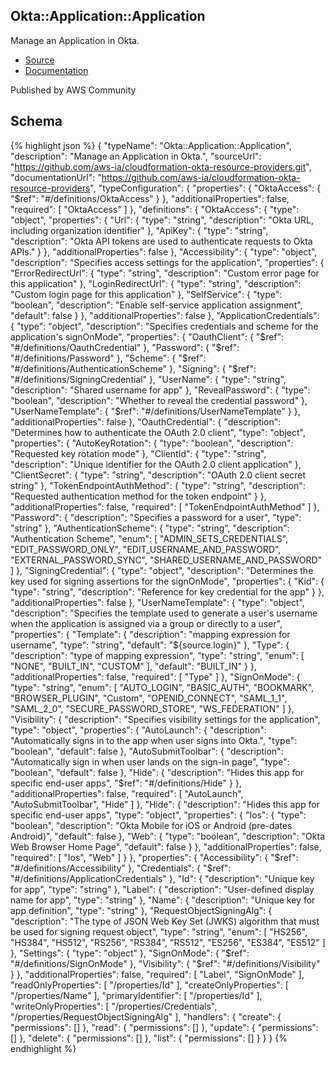 
## Okta::Application::Application

Manage an Application in Okta.

- [Source](https:&#x2F;&#x2F;github.com&#x2F;aws-ia&#x2F;cloudformation-okta-resource-providers.git) 
- [Documentation]()

Published by AWS Community

## Schema
{% highlight json %}
{
    "typeName": "Okta::Application::Application",
    "description": "Manage an Application in Okta.",
    "sourceUrl": "https://github.com/aws-ia/cloudformation-okta-resource-providers.git",
    "documentationUrl": "https://github.com/aws-ia/cloudformation-okta-resource-providers",
    "typeConfiguration": {
        "properties": {
            "OktaAccess": {
                "$ref": "#/definitions/OktaAccess"
            }
        },
        "additionalProperties": false,
        "required": [
            "OktaAccess"
        ]
    },
    "definitions": {
        "OktaAccess": {
            "type": "object",
            "properties": {
                "Url": {
                    "type": "string",
                    "description": "Okta URL, including organization identifier"
                },
                "ApiKey": {
                    "type": "string",
                    "description": "Okta API tokens are used to authenticate requests to Okta APIs."
                }
            },
            "additionalProperties": false
        },
        "Accessibility": {
            "type": "object",
            "description": "Specifies access settings for the application",
            "properties": {
                "ErrorRedirectUrl": {
                    "type": "string",
                    "description": "Custom error page for this application"
                },
                "LoginRedirectUrl": {
                    "type": "string",
                    "description": "Custom login page for this application"
                },
                "SelfService": {
                    "type": "boolean",
                    "description": "Enable self-service application assignment",
                    "default": false
                }
            },
            "additionalProperties": false
        },
        "ApplicationCredentials": {
            "type": "object",
            "description": "Specifies credentials and scheme for the application's signOnMode",
            "properties": {
                "OauthClient": {
                    "$ref": "#/definitions/OauthCredential"
                },
                "Password": {
                    "$ref": "#/definitions/Password"
                },
                "Scheme": {
                    "$ref": "#/definitions/AuthenticationScheme"
                },
                "Signing": {
                    "$ref": "#/definitions/SigningCredential"
                },
                "UserName": {
                    "type": "string",
                    "description": "Shared username for app"
                },
                "RevealPassword": {
                    "type": "boolean",
                    "description": "Whether to reveal the credential password"
                },
                "UserNameTemplate": {
                    "$ref": "#/definitions/UserNameTemplate"
                }
            },
            "additionalProperties": false
        },
        "OauthCredential": {
            "description": "Determines how to authenticate the OAuth 2.0 client",
            "type": "object",
            "properties": {
                "AutoKeyRotation": {
                    "type": "boolean",
                    "description": "Requested key rotation mode"
                },
                "ClientId": {
                    "type": "string",
                    "description": "Unique identifier for the OAuth 2.0 client application"
                },
                "ClientSecret": {
                    "type": "string",
                    "description": "OAuth 2.0 client secret string"
                },
                "TokenEndpointAuthMethod": {
                    "type": "string",
                    "description": "Requested authentication method for the token endpoint"
                }
            },
            "additionalProperties": false,
            "required": [
                "TokenEndpointAuthMethod"
            ]
        },
        "Password": {
            "description": "Specifies a password for a user",
            "type": "string"
        },
        "AuthenticationScheme": {
            "type": "string",
            "description": "Authentication Scheme",
            "enum": [
                "ADMIN_SETS_CREDENTIALS",
                "EDIT_PASSWORD_ONLY",
                "EDIT_USERNAME_AND_PASSWORD",
                "EXTERNAL_PASSWORD_SYNC",
                "SHARED_USERNAME_AND_PASSWORD"
            ]
        },
        "SigningCredential": {
            "type": "object",
            "description": "Determines the key used for signing assertions for the signOnMode",
            "properties": {
                "Kid": {
                    "type": "string",
                    "description": "Reference for key credential for the app"
                }
            },
            "additionalProperties": false
        },
        "UserNameTemplate": {
            "type": "object",
            "description": "Specifies the template used to generate a user's username when the application is assigned via a group or directly to a user",
            "properties": {
                "Template": {
                    "description": "mapping expression for username",
                    "type": "string",
                    "default": "${source.login}"
                },
                "Type": {
                    "description": "type of mapping expression",
                    "type": "string",
                    "enum": [
                        "NONE",
                        "BUILT_IN",
                        "CUSTOM"
                    ],
                    "default": "BUILT_IN"
                }
            },
            "additionalProperties": false,
            "required": [
                "Type"
            ]
        },
        "SignOnMode": {
            "type": "string",
            "enum": [
                "AUTO_LOGIN",
                "BASIC_AUTH",
                "BOOKMARK",
                "BROWSER_PLUGIN",
                "Custom",
                "OPENID_CONNECT",
                "SAML_1_1",
                "SAML_2_0",
                "SECURE_PASSWORD_STORE",
                "WS_FEDERATION"
            ]
        },
        "Visibility": {
            "description": "Specifies visibility settings for the application",
            "type": "object",
            "properties": {
                "AutoLaunch": {
                    "description": "Automatically signs in to the app when user signs into Okta.",
                    "type": "boolean",
                    "default": false
                },
                "AutoSubmitToolbar": {
                    "description": "Automatically sign in when user lands on the sign-in page",
                    "type": "boolean",
                    "default": false
                },
                "Hide": {
                    "description": "Hides this app for specific end-user apps",
                    "$ref": "#/definitions/Hide"
                }
            },
            "additionalProperties": false,
            "required": [
                "AutoLaunch",
                "AutoSubmitToolbar",
                "Hide"
            ]
        },
        "Hide": {
            "description": "Hides this app for specific end-user apps",
            "type": "object",
            "properties": {
                "Ios": {
                    "type": "boolean",
                    "description": "Okta Mobile for iOS or Android (pre-dates Android)",
                    "default": false
                },
                "Web": {
                    "type": "boolean",
                    "description": "Okta Web Browser Home Page",
                    "default": false
                }
            },
            "additionalProperties": false,
            "required": [
                "Ios",
                "Web"
            ]
        }
    },
    "properties": {
        "Accessibility": {
            "$ref": "#/definitions/Accessibility"
        },
        "Credentials": {
            "$ref": "#/definitions/ApplicationCredentials"
        },
        "Id": {
            "description": "Unique key for app",
            "type": "string"
        },
        "Label": {
            "description": "User-defined display name for app",
            "type": "string"
        },
        "Name": {
            "description": "Unique key for app definition",
            "type": "string"
        },
        "RequestObjectSigningAlg": {
            "description": "The type of JSON Web Key Set (JWKS) algorithm that must be used for signing request object",
            "type": "string",
            "enum": [
                "HS256",
                "HS384",
                "HS512",
                "RS256",
                "RS384",
                "RS512",
                "ES256",
                "ES384",
                "ES512"
            ]
        },
        "Settings": {
            "type": "object"
        },
        "SignOnMode": {
            "$ref": "#/definitions/SignOnMode"
        },
        "Visibility": {
            "$ref": "#/definitions/Visibility"
        }
    },
    "additionalProperties": false,
    "required": [
        "Label",
        "SignOnMode"
    ],
    "readOnlyProperties": [
        "/properties/Id"
    ],
    "createOnlyProperties": [
        "/properties/Name"
    ],
    "primaryIdentifier": [
        "/properties/Id"
    ],
    "writeOnlyProperties": [
        "/properties/Credentials",
        "/properties/RequestObjectSigningAlg"
    ],
    "handlers": {
        "create": {
            "permissions": []
        },
        "read": {
            "permissions": []
        },
        "update": {
            "permissions": []
        },
        "delete": {
            "permissions": []
        },
        "list": {
            "permissions": []
        }
    }
}
{% endhighlight %}
